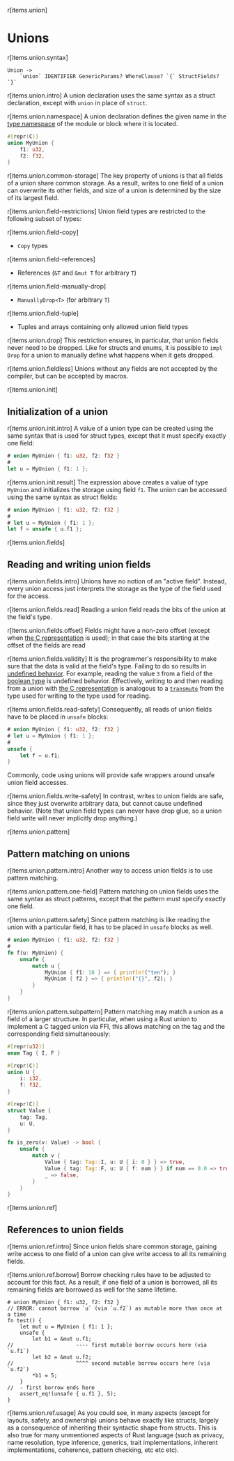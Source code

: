 r[items.union]
# Unions

r[items.union.syntax]
```grammar,items
Union ->
    `union` IDENTIFIER GenericParams? WhereClause? `{` StructFields? `}`
```

r[items.union.intro]
A union declaration uses the same syntax as a struct declaration, except with
`union` in place of `struct`.

r[items.union.namespace]
A union declaration defines the given name in the [type namespace] of the module or block where it is located.

```rust
#[repr(C)]
union MyUnion {
    f1: u32,
    f2: f32,
}
```

r[items.union.common-storage]
The key property of unions is that all fields of a union share common storage.
As a result, writes to one field of a union can overwrite its other fields, and
size of a union is determined by the size of its largest field.

r[items.union.field-restrictions]
Union field types are restricted to the following subset of types:

r[items.union.field-copy]
- `Copy` types

r[items.union.field-references]
- References (`&T` and `&mut T` for arbitrary `T`)

r[items.union.field-manually-drop]
- `ManuallyDrop<T>` (for arbitrary `T`)

r[items.union.field-tuple]
- Tuples and arrays containing only allowed union field types

r[items.union.drop]
This restriction ensures, in particular, that union fields never need to be
dropped. Like for structs and enums, it is possible to `impl Drop` for a union
to manually define what happens when it gets dropped.

r[items.union.fieldless]
Unions without any fields are not accepted by the compiler, but can be accepted by macros.

r[items.union.init]
## Initialization of a union

r[items.union.init.intro]
A value of a union type can be created using the same syntax that is used for
struct types, except that it must specify exactly one field:

```rust
# union MyUnion { f1: u32, f2: f32 }
#
let u = MyUnion { f1: 1 };
```

r[items.union.init.result]
The expression above creates a value of type `MyUnion` and initializes the
storage using field `f1`. The union can be accessed using the same syntax as
struct fields:

```rust
# union MyUnion { f1: u32, f2: f32 }
#
# let u = MyUnion { f1: 1 };
let f = unsafe { u.f1 };
```

r[items.union.fields]
## Reading and writing union fields

r[items.union.fields.intro]
Unions have no notion of an "active field". Instead, every union access just
interprets the storage as the type of the field used for the access.

r[items.union.fields.read]
Reading a union field reads the bits of the union at the field's type.

r[items.union.fields.offset]
Fields might have a non-zero offset (except when [the C representation] is used); in that case the
bits starting at the offset of the fields are read

r[items.union.fields.validity]
It is the programmer's responsibility to make sure that the data is valid at the field's type. Failing
to do so results in [undefined behavior]. For example, reading the value `3`
from a field of the [boolean type] is undefined behavior. Effectively,
writing to and then reading from a union with [the C representation] is
analogous to a [`transmute`] from the type used for writing to the type used for
reading.

r[items.union.fields.read-safety]
Consequently, all reads of union fields have to be placed in `unsafe` blocks:

```rust
# union MyUnion { f1: u32, f2: f32 }
# let u = MyUnion { f1: 1 };
#
unsafe {
    let f = u.f1;
}
```

Commonly, code using unions will provide safe wrappers around unsafe union
field accesses.

r[items.union.fields.write-safety]
In contrast, writes to union fields are safe, since they just overwrite
arbitrary data, but cannot cause undefined behavior. (Note that union field
types can never have drop glue, so a union field write will never implicitly
drop anything.)

r[items.union.pattern]
## Pattern matching on unions

r[items.union.pattern.intro]
Another way to access union fields is to use pattern matching.

r[items.union.pattern.one-field]
Pattern matching on union fields uses the same syntax as struct patterns, except that the pattern
must specify exactly one field.

r[items.union.pattern.safety]
Since pattern matching is like reading the union with a particular field, it has to be placed in `unsafe` blocks as well.

```rust
# union MyUnion { f1: u32, f2: f32 }
#
fn f(u: MyUnion) {
    unsafe {
        match u {
            MyUnion { f1: 10 } => { println!("ten"); }
            MyUnion { f2 } => { println!("{}", f2); }
        }
    }
}
```

r[items.union.pattern.subpattern]
Pattern matching may match a union as a field of a larger structure. In
particular, when using a Rust union to implement a C tagged union via FFI, this
allows matching on the tag and the corresponding field simultaneously:

```rust
#[repr(u32)]
enum Tag { I, F }

#[repr(C)]
union U {
    i: i32,
    f: f32,
}

#[repr(C)]
struct Value {
    tag: Tag,
    u: U,
}

fn is_zero(v: Value) -> bool {
    unsafe {
        match v {
            Value { tag: Tag::I, u: U { i: 0 } } => true,
            Value { tag: Tag::F, u: U { f: num } } if num == 0.0 => true,
            _ => false,
        }
    }
}
```

r[items.union.ref]
## References to union fields

r[items.union.ref.intro]
Since union fields share common storage, gaining write access to one field of a
union can give write access to all its remaining fields.

r[items.union.ref.borrow]
Borrow checking rules have to be adjusted to account for this fact. As a result, if one field of a
union is borrowed, all its remaining fields are borrowed as well for the same
lifetime.

```rust,compile_fail
# union MyUnion { f1: u32, f2: f32 }
// ERROR: cannot borrow `u` (via `u.f2`) as mutable more than once at a time
fn test() {
    let mut u = MyUnion { f1: 1 };
    unsafe {
        let b1 = &mut u.f1;
//                    ---- first mutable borrow occurs here (via `u.f1`)
        let b2 = &mut u.f2;
//                    ^^^^ second mutable borrow occurs here (via `u.f2`)
        *b1 = 5;
    }
//  - first borrow ends here
    assert_eq!(unsafe { u.f1 }, 5);
}
```

r[items.union.ref.usage]
As you could see, in many aspects (except for layouts, safety, and ownership)
unions behave exactly like structs, largely as a consequence of inheriting
their syntactic shape from structs. This is also true for many unmentioned
aspects of Rust language (such as privacy, name resolution, type inference,
generics, trait implementations, inherent implementations, coherence, pattern
checking, etc etc etc).

[`transmute`]: std::mem::transmute
[boolean type]: ../types/boolean.md
[the C representation]: ../type-layout.md#reprc-unions
[type namespace]: ../names/namespaces.md
[undefined behavior]: ../behavior-considered-undefined.md
